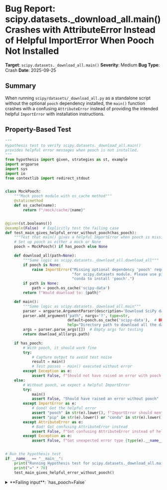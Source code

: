 # Bug Report: scipy.datasets._download_all.main() Crashes with AttributeError Instead of Helpful ImportError When Pooch Not Installed

**Target**: `scipy.datasets._download_all.main()`
**Severity**: Medium
**Bug Type**: Crash
**Date**: 2025-09-25

## Summary

When running `scipy/datasets/_download_all.py` as a standalone script without the optional `pooch` dependency installed, the `main()` function crashes with a confusing `AttributeError` instead of providing the intended helpful `ImportError` with installation instructions.

## Property-Based Test

```python
"""
Hypothesis test to verify scipy.datasets._download_all.main()
provides helpful error messages when pooch is not installed.
"""
from hypothesis import given, strategies as st, example
import argparse
import sys
import io
from contextlib import redirect_stdout


class MockPooch:
    """Mock pooch module with os_cache method"""
    @staticmethod
    def os_cache(name):
        return f"/mock/cache/{name}"


@given(st.booleans())
@example(False)  # Explicitly test the failing case
def test_main_gives_helpful_error_without_pooch(has_pooch):
    """Test that main() gives a helpful ImportError when pooch is missing"""
    # Set up pooch as either a mock or None
    pooch = MockPooch() if has_pooch else None

    def download_all(path=None):
        """Same logic as scipy.datasets._download_all.download_all"""
        if pooch is None:
            raise ImportError("Missing optional dependency 'pooch' required "
                              "for scipy.datasets module. Please use pip or "
                              "conda to install 'pooch'.")
        if path is None:
            path = pooch.os_cache('scipy-data')
        return f"Would download to: {path}"

    def main():
        """Same logic as scipy.datasets._download_all.main"""
        parser = argparse.ArgumentParser(description='Download SciPy data files.')
        parser.add_argument("path", nargs='?', type=str,
                            default=pooch.os_cache('scipy-data'),  # BUG: This line causes AttributeError when pooch is None
                            help="Directory path to download all the data files.")
        args = parser.parse_args([])  # Empty args for testing
        return download_all(args.path)

    if has_pooch:
        # With pooch, it should work fine
        try:
            # Capture output to avoid test noise
            result = main()
            # Test passes - main() executed without error
        except Exception as e:
            assert False, f"Should not have raised an error with pooch installed, got: {e}"
    else:
        # Without pooch, we expect a helpful ImportError
        try:
            main()
            assert False, "Should have raised an error without pooch"
        except ImportError as e:
            # Good! Got the helpful error
            assert "pooch" in str(e).lower(), f"ImportError should mention 'pooch', got: {e}"
            assert "pip" in str(e).lower() or "conda" in str(e).lower(), f"ImportError should mention installation method, got: {e}"
        except AttributeError as e:
            # Bad! Got confusing AttributeError instead
            assert False, f"Got confusing AttributeError instead of helpful ImportError: {e}"
        except Exception as e:
            assert False, f"Got unexpected error type {type(e).__name__}: {e}"


# Run the hypothesis test
if __name__ == "__main__":
    print("Running Hypothesis test for scipy.datasets._download_all.main() error handling...")
    print("=" * 70)
    test_main_gives_helpful_error_without_pooch()
```

<details>

<summary>
**Failing input**: `has_pooch=False`
</summary>
```
Running Hypothesis test for scipy.datasets._download_all.main() error handling...
======================================================================
Traceback (most recent call last):
  File "/home/npc/pbt/agentic-pbt/worker_/14/hypo.py", line 56, in test_main_gives_helpful_error_without_pooch
    main()
    ~~~~^^
  File "/home/npc/pbt/agentic-pbt/worker_/14/hypo.py", line 40, in main
    default=pooch.os_cache('scipy-data'),  # BUG: This line causes AttributeError when pooch is None
            ^^^^^^^^^^^^^^
AttributeError: 'NoneType' object has no attribute 'os_cache'

During handling of the above exception, another exception occurred:

Traceback (most recent call last):
  File "/home/npc/pbt/agentic-pbt/worker_/14/hypo.py", line 73, in <module>
    test_main_gives_helpful_error_without_pooch()
    ~~~~~~~~~~~~~~~~~~~~~~~~~~~~~~~~~~~~~~~~~~~^^
  File "/home/npc/pbt/agentic-pbt/worker_/14/hypo.py", line 20, in test_main_gives_helpful_error_without_pooch
    @example(False)  # Explicitly test the failing case
                   ^^^
  File "/home/npc/miniconda/lib/python3.13/site-packages/hypothesis/core.py", line 2062, in wrapped_test
    _raise_to_user(errors, state.settings, [], " in explicit examples")
    ~~~~~~~~~~~~~~^^^^^^^^^^^^^^^^^^^^^^^^^^^^^^^^^^^^^^^^^^^^^^^^^^^^^
  File "/home/npc/miniconda/lib/python3.13/site-packages/hypothesis/core.py", line 1613, in _raise_to_user
    raise the_error_hypothesis_found
  File "/home/npc/pbt/agentic-pbt/worker_/14/hypo.py", line 64, in test_main_gives_helpful_error_without_pooch
    assert False, f"Got confusing AttributeError instead of helpful ImportError: {e}"
           ^^^^^
AssertionError: Got confusing AttributeError instead of helpful ImportError: 'NoneType' object has no attribute 'os_cache'
Falsifying explicit example: test_main_gives_helpful_error_without_pooch(
    has_pooch=False,
)
```
</details>

## Reproducing the Bug

```python
"""
Minimal reproduction of the scipy.datasets._download_all bug
when pooch is not installed.
"""
import argparse

# Simulate pooch not being installed
pooch = None


def download_all(path=None):
    """Same logic as scipy.datasets._download_all.download_all"""
    if pooch is None:
        raise ImportError("Missing optional dependency 'pooch' required "
                          "for scipy.datasets module. Please use pip or "
                          "conda to install 'pooch'.")
    if path is None:
        path = pooch.os_cache('scipy-data')
    print(f"Would download to: {path}")


def main():
    """Same logic as scipy.datasets._download_all.main"""
    parser = argparse.ArgumentParser(description='Download SciPy data files.')
    parser.add_argument("path", nargs='?', type=str,
                        default=pooch.os_cache('scipy-data'),  # BUG: This line causes AttributeError
                        help="Directory path to download all the data files.")
    args = parser.parse_args()
    download_all(args.path)


if __name__ == "__main__":
    try:
        main()
    except AttributeError as e:
        print(f"AttributeError: {e}")
    except ImportError as e:
        print(f"ImportError: {e}")
```

<details>

<summary>
AttributeError: 'NoneType' object has no attribute 'os_cache'
</summary>
```
AttributeError: 'NoneType' object has no attribute 'os_cache'
```
</details>

## Why This Is A Bug

This bug violates the error handling contract that SciPy developers explicitly implemented. The code at `scipy/datasets/_download_all.py` lines 47-50 contains carefully crafted error handling specifically designed to detect when `pooch` is not installed and provide a helpful `ImportError` with installation instructions:

```python
if pooch is None:
    raise ImportError("Missing optional dependency 'pooch' required "
                      "for scipy.datasets module. Please use pip or "
                      "conda to install 'pooch'.")
```

However, this error handling never executes because Python evaluates the default argument `pooch.os_cache('scipy-data')` when creating the argument parser on line 64, before the `download_all()` function can check if `pooch` is `None`. This results in users seeing a cryptic `AttributeError: 'NoneType' object has no attribute 'os_cache'` instead of the intended helpful message explaining how to install the missing dependency.

The script's docstring explicitly states it's meant to be run directly: "Run: python _download_all.py <download_dir>", indicating this is a supported use case for packagers who need to pre-download data files in restricted build environments where external downloads may be forbidden.

## Relevant Context

The `_download_all.py` script is a utility specifically designed for SciPy packagers (e.g., Linux distributions) who need to pre-download dataset files before building SciPy packages. In many build environments, external network access is restricted or forbidden, so packagers need to download these files separately.

The script location: `/home/npc/pbt/agentic-pbt/envs/scipy_env/lib/python3.13/site-packages/scipy/datasets/_download_all.py`

The bug occurs at line 64 where the default value for the path argument is evaluated immediately:
```python
parser.add_argument("path", nargs='?', type=str,
                    default=pooch.os_cache('scipy-data'),  # Line 64
                    help="Directory path to download all the data files.")
```

When `pooch` is not installed, it's set to `None` on line 13, causing the AttributeError when Python tries to call `None.os_cache()`.

## Proposed Fix

```diff
--- a/scipy/datasets/_download_all.py
+++ b/scipy/datasets/_download_all.py
@@ -60,8 +60,11 @@ def download_all(path=None):

 def main():
     parser = argparse.ArgumentParser(description='Download SciPy data files.')
+    # Only evaluate default if pooch is available
+    default_path = pooch.os_cache('scipy-data') if pooch is not None else None
     parser.add_argument("path", nargs='?', type=str,
-                        default=pooch.os_cache('scipy-data'),
+                        default=default_path,
                         help="Directory path to download all the data files.")
     args = parser.parse_args()
+    # Let download_all handle the missing pooch error
     download_all(args.path)
```